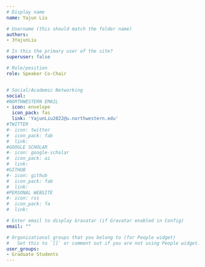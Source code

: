 ```yaml
---
# Display name
name: Yajun Liu

# Username (this should match the folder name)
authors:
- 3YajunLiu

# Is this the primary user of the site?
superuser: false

# Role/position
role: Speaker Co-Chair


# Social/Academic Networking
social:
#NORTHWESTERN EMAIL 
- icon: envelope
  icon_pack: fas
  link: 'YajunLiu2022@u.northwestern.edu'
#TWITTER
#- icon: twitter
#  icon_pack: fab
#  link: 
#GOOGLE SCHOLAR
#- icon: google-scholar
#  icon_pack: ai
#  link: 
#GITHUB
#- icon: github
#  icon_pack: fab
#  link: 
#PERSONAL WEBSITE 
#- icon: rss
#  icon_pack: fa
#  link: 

# Enter email to display Gravatar (if Gravatar enabled in Config)
email: ""

# Organizational groups that you belong to (for People widget)
#   Set this to `[]` or comment out if you are not using People widget.
user_groups:
- Graduate Students
---
```

